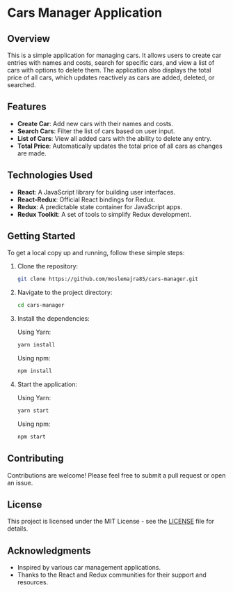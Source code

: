 # Cars Manager Application

## Overview

This is a simple application for managing cars. It allows users to create car entries with names and costs, search for specific cars, and view a list of cars with options to delete them. The application also displays the total price of all cars, which updates reactively as cars are added, deleted, or searched.

## Features

- **Create Car**: Add new cars with their names and costs.
- **Search Cars**: Filter the list of cars based on user input.
- **List of Cars**: View all added cars with the ability to delete any entry.
- **Total Price**: Automatically updates the total price of all cars as changes are made.

## Technologies Used

- **React**: A JavaScript library for building user interfaces.
- **React-Redux**: Official React bindings for Redux.
- **Redux**: A predictable state container for JavaScript apps.
- **Redux Toolkit**: A set of tools to simplify Redux development.

## Getting Started

To get a local copy up and running, follow these simple steps:

1. Clone the repository:

   ```bash
   git clone https://github.com/moslemajra85/cars-manager.git
   ```

2. Navigate to the project directory:

   ```bash
   cd cars-manager
   ```

3. Install the dependencies:

   Using Yarn:
   ```bash
   yarn install
   ```

   Using npm:
   ```bash
   npm install
   ```

4. Start the application:

   Using Yarn:
   ```bash
   yarn start
   ```

   Using npm:
   ```bash
   npm start
   ```

## Contributing

Contributions are welcome! Please feel free to submit a pull request or open an issue.

## License

This project is licensed under the MIT License - see the [LICENSE](LICENSE) file for details.

## Acknowledgments

- Inspired by various car management applications.
- Thanks to the React and Redux communities for their support and resources.
